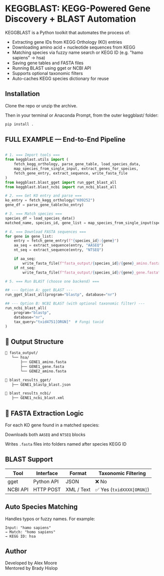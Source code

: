# KEGGBLAST: KEGG-Powered Gene Discovery + BLAST Automation
KEGGBLAST is a Python toolkit that automates the process of:

- Extracting gene IDs from KEGG Orthology (KO) entries
- Downloading amino acid + nucleotide sequences from KEGG
-  Matching species via fuzzy name search or KEGG ID (e.g. "hamo sapiens" → hsa)
- Saving gene tables and FASTA files
- Running BLAST using gget or NCBI API
- Supports optional taxonomic filters
- Auto-caches KEGG species dictionary for reuse

## Installation
Clone the repo or unzip the archive.

Then in your terminal or Anaconda Prompt, from the outer keggblast/ folder:

```bash
pip install .
```

## FULL EXAMPLE — End-to-End Pipeline
```python

# 1. === Import tools ===
from keggblast.utils import (
    fetch_kegg_orthology, parse_gene_table, load_species_data,
    map_species_from_single_input, extract_genes_for_species,
    fetch_gene_entry, extract_sequence, write_fasta_file
)
from keggblast.blast_gget import run_gget_blast_all
from keggblast.blast_ncbi import run_ncbi_blast_all

# 2. === Get KO entry and parse ===
ko_entry = fetch_kegg_orthology("K09252")
gene_df = parse_gene_table(ko_entry)

# 3. === Match species ===
species_df = load_species_data()
matched_name, species_id, gene_list = map_species_from_single_input(species_df, gene_df)

# 4. === Download FASTA sequences ===
for gene in gene_list:
    entry = fetch_gene_entry(f"{species_id}:{gene}")
    aa_seq = extract_sequence(entry, "AASEQ")
    nt_seq = extract_sequence(entry, "NTSEQ")

    if aa_seq:
        write_fasta_file(f"fasta_output/{species_id}/{gene}_amino.fasta", gene, aa_seq)
    if nt_seq:
        write_fasta_file(f"fasta_output/{species_id}/{gene}_gene.fasta", gene, nt_seq)

# 5. === Run BLAST (choose one backend) ===

## --- Option A: gget BLAST ---
run_gget_blast_all(program="blastp", database="nr")

## --- Option B: NCBI BLAST (with optional taxonomic filter) ---
run_ncbi_blast_all(
    program="blastp",
    database="nr",
    tax_query="txid4751[ORGN]"  # Fungi taxid
)
```

## 📂 Output Structure
```bash
📁 fasta_output/
   └── hsa/
       ├── GENE1_amino.fasta
       ├── GENE1_gene.fasta
       └── GENE2_amino.fasta

📁 blast_results_gget/
   ├── GENE1_blastp_blast.json

📁 blast_results_ncbi/
   ├── GENE1_ncbi_blast.xml
```

## 🧬 FASTA Extraction Logic
For each KO gene found in a matched species:

Downloads both ``AASEQ`` and ``NTSEQ`` blocks

Writes ``.fasta`` files into folders named after species KEGG ID

## BLAST Support

| Tool     | Interface  | Format     | Taxonomic Filtering      |
| -------- | ---------- | ---------- | ------------------------ |
| gget     | Python API | JSON       | ❌ No                     |
| NCBI API | HTTP POST  | XML / Text | ✅ Yes (`txidXXXX[ORGN]`) |


## Auto Species Matching
Handles typos or fuzzy names. For example:

```text
Input: "hamo sapiens"
→ Match: "homo sapiens"
→ KEGG ID: hsa
```
## Author
Developed by Alex Moore  
Mentored by Brady Hislop


